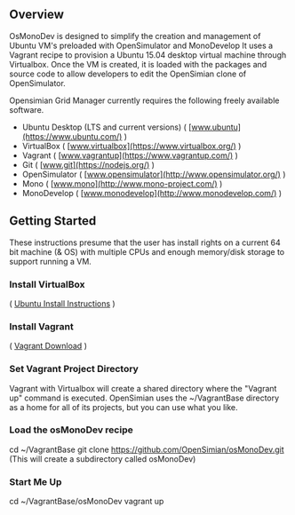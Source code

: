 ## Overview

OsMonoDev is designed to simplify the creation and management of Ubuntu VM's preloaded with OpenSimulator and MonoDevelop
It uses a Vagrant recipe to provision a Ubuntu 15.04 desktop virtual machine through Virtualbox.  Once the VM is created,
it is loaded with the packages and source code to allow developers to edit the OpenSimian clone of OpenSimulator. 

Opensimian Grid Manager currently requires the following freely available software.
* Ubuntu Desktop (LTS and current versions) ( [www.ubuntu](https://www.ubuntu.com/) )
* VirtualBox ( [www.virtualbox](https://www.virtualbox.org/) )
* Vagrant ( [www.vagrantup](https://www.vagrantup.com/) )
* Git  ( [www.git](https://nodejs.org/) )
* OpenSimulator   ( [www.opensimulator](http://www.opensimulator.org/) )
* Mono   ( [www.mono](http://www.mono-project.com/) )
* MonoDevelop   ( [www.monodevelop](http://www.monodevelop.com/) )


## Getting Started
These instructions presume that the user has install rights on a current 64 bit machine (& OS) with multiple CPUs and enough memory/disk storage to support running a VM.

### Install VirtualBox
 ( [Ubuntu Install Instructions](https://help.ubuntu.com/community/VirtualBox/Installation) )

### Install Vagrant
 ( [Vagrant Download](http://www.vagrantup.com/downloads) )

### Set Vagrant Project Directory
Vagrant with Virtualbox will create a shared directory where the  "Vagrant up" command is executed.
OpenSimian uses the ~/VagrantBase directory as a home for all of its projects, but you can use what you like.

### Load the osMonoDev recipe
 cd ~/VagrantBase
 git clone https://github.com/OpenSimian/osMonoDev.git  (This will create a subdirectory called  osMonoDev)

### Start Me Up
 cd ~/VagrantBase/osMonoDev
 vagrant up



